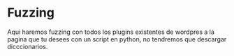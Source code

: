 # Fuzzing
Aqui haremos fuzzing con todos los plugins existentes de wordpres a la pagina que tu desees con un script en python, no tendremos que descargar dicccionarios.
